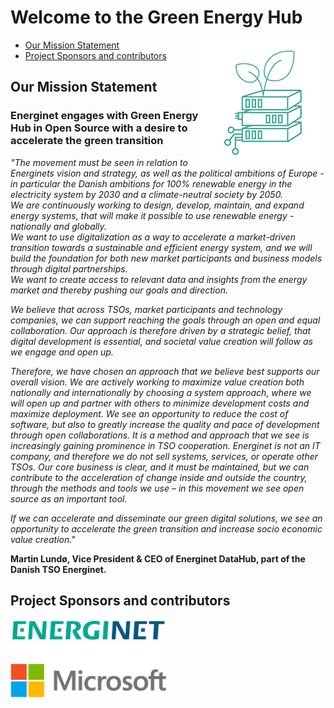 # Welcome to the Green Energy Hub

<img align="right" src="./images/geh_logo.jpg" alt="Green Energy Hub" />

- [Our Mission Statement](#our-mission-statement)
- [Project Sponsors and contributors](#project-sponsors-and-contributors)

## Our Mission Statement

### Energinet engages with Green Energy Hub in Open Source with a desire to accelerate the green transition

*"The movement must be seen in relation to Energinets vision and strategy, as well as the political ambitions of Europe - in particular the Danish ambitions for 100% renewable energy in the electricity system by 2030 and a climate-neutral society by 2050.*  
*We are continuously working to design, develop, maintain, and expand energy systems, that will make it possible to use renewable energy - nationally and globally.*  
*We want to use digitalization as a way to accelerate a market-driven transition towards a sustainable and efficient energy system, and we will build the foundation for both new market participants and business models through digital partnerships.*  
*We want to create access to relevant data and insights from the energy market and thereby pushing our goals and direction.*  

*We believe that across TSOs, market participants and technology companies, we can support reaching the goals through an open and equal collaboration.*
*Our approach is therefore driven by a strategic belief, that digital development is essential, and societal value creation will follow as we engage and open up.*

*Therefore, we have chosen an approach that we believe best supports our overall vision. We are actively working to maximize value creation both nationally and internationally by choosing a system approach, where we will open up and partner with others to minimize development costs and maximize deployment. We see an opportunity to reduce the cost of software, but also to greatly increase the quality and pace of development through open collaborations. It is a method and approach that we see is increasingly gaining prominence in TSO cooperation.*
*Energinet is not an IT company, and therefore we do not sell systems, services, or operate other TSOs. Our core business is clear, and it must be maintained, but we can contribute to the acceleration of change inside and outside the country, through the methods and tools we use – in this movement we see open source as an important tool.*

*If we can accelerate and disseminate our green digital solutions, we see an opportunity to accelerate the green transition and increase socio economic value creation."*
<br>

**Martin Lundø, Vice President & CEO of Energinet DataHub, part of the Danish TSO Energinet.**

## Project Sponsors and contributors

<img src="./images/energinet.png" alt="Energinet" style="width: 250px; height: auto;" />
<br />
<img src="./images/microsoft.png" alt="Microsoft" style="width: 250px; height: auto;" />
